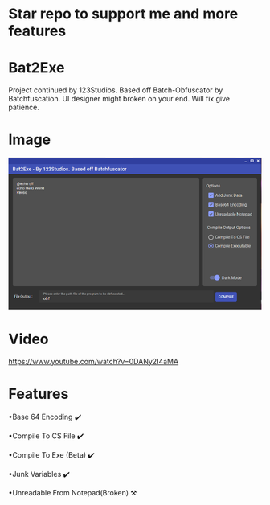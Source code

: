 # Star repo to support me and more features
# Bat2Exe
Project continued by 123Studios. Based off Batch-Obfuscator by Batchfuscation. UI designer might broken on your end. Will fix give patience.

# Image
![alt text](https://github.com/123Studios/bat2exe/blob/main/main.png?raw=true)
# Video
https://www.youtube.com/watch?v=0DANy2I4aMA
# Features
<p>•Base 64 Encoding ✔️</p>
<p>•Compile To CS File ✔️</p>
<p>•Compile To Exe (Beta) ✔️</p>
<p>•Junk Variables ✔️</p>
<p>•Unreadable From Notepad(Broken) ⚒️</p>
